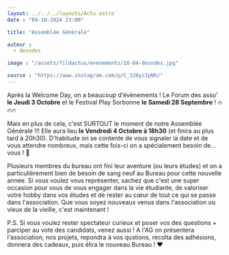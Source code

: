 ```yaml
---
layout: ../../../layouts/Actu.astro
date : "04-10-2024 23:00"

title: "Assemblée Générale"

auteur :
  - desndes

image : "/assets/fildactus/evenements/10-04-desndes.jpg"

source : "https://www.instagram.com/p/C_3J6ycIpNh/"
---
```


Après la Welcome Day, on a beaucoup d'évènements ! Le Forum des asso' __le Jeudi 3 Octobre__ et le Festival Play Sorbonne __le Samedi 28 Septembre__ ! 🔥🔥🔥

Mais en plus de cela, c'est SURTOUT le moment de notre Assemblée Générale !!! Elle aura lieu __le Vendredi 4 Octobre à 18h30__ (et finira au plus tard à 20h30). D'habitude on se contente de vous signaler la date et de vous attendre nombreux, mais cette fois-ci on a spécialement besoin de... vous ! 🌟

Plusieurs membres du bureau ont fini leur aventure (ou leurs études) et on a particulièrement bien de besoin de sang neuf au Bureau pour cette nouvelle année. Si vous voulez vous représenter, sachez que c'est une super occasion pour vous de vous engager dans la vie étudiante, de valoriser votre hobby dans vos études et de rester au cœur de tout ce qui se passe dans l'association. Que vous soyez nouveaux venus dans l'association ou vieux de la vieille, c'est maintenant !

P.S. Si vous voulez rester spectateur curieux et poser vos des questions + parciper au vote des candidats, venez aussi ! A l'AG on présentera l'association, nos projets, repondra à vos qustions, recolta des adhésions, donnera des cadeaux, puis élira le nouveau Bureau ! ❤️